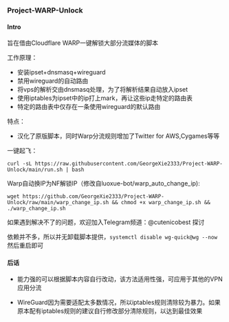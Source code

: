 ### Project-WARP-Unlock

#### Intro

旨在借由Cloudflare WARP一键解锁大部分流媒体的脚本

工作原理：

- 安装ipset+dnsmasq+wireguard
- 禁用wireguard的自动路由
- 将vps的解析交由dnsmasq处理，为了将解析结果自动放入ipset
- 使用iptables为ipset中的ip打上mark，再让这些ip走特定的路由表
- 特定的路由表中仅存在一条使用wireguard的默认路由

特点：

- 汉化了原版脚本，同时Warp分流规则增加了Twitter for AWS,Cygames等等



一键起飞：
````
curl -sL https://raw.githubusercontent.com/GeorgeXie2333/Project-WARP-Unlock/main/run.sh | bash
````
Warp自动换IP为NF解锁IP（修改自luoxue-bot/warp_auto_change_ip):
````
wget https://github.com/GeorgeXie2333/Project-WARP-Unlock/raw/main/warp_change_ip.sh && chmod +x warp_change_ip.sh && ./warp_change_ip.sh
````
如果遇到解决不了的问题，欢迎加入Telegram频道：@cutenicobest 探讨

依赖并不多，所以并无卸载脚本提供，`systemctl disable wg-quick@wg --now` 然后重启即可



#### 后话

- 能力强的可以根据脚本内容自行改动，该方法适用性强，可应用于其他的VPN应用分流

- WireGuard因为需要适配太多数情况，所以iptables规则清除较为暴力。如果原本配有iptables规则的建议自行修改部分清除规则，以达到最佳效果





